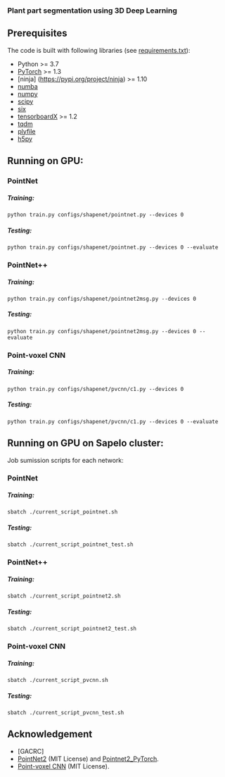 ### Plant part segmentation using 3D Deep Learning

## Prerequisites

The code is built with following libraries (see [requirements.txt](requirements.txt)):
- Python >= 3.7
- [PyTorch](https://github.com/pytorch/pytorch) >= 1.3
- [ninja] (https://pypi.org/project/ninja) >= 1.10
- [numba](https://github.com/numba/numba)
- [numpy](https://github.com/numpy/numpy)
- [scipy](https://github.com/scipy/scipy)
- [six](https://github.com/benjaminp/six)
- [tensorboardX](https://github.com/lanpa/tensorboardX) >= 1.2
- [tqdm](https://github.com/tqdm/tqdm)
- [plyfile](https://github.com/dranjan/python-plyfile)
- [h5py](https://github.com/h5py/h5py)

## Running on GPU:

### PointNet
##### Training: 
```
python train.py configs/shapenet/pointnet.py --devices 0
```
##### Testing: 
```
python train.py configs/shapenet/pointnet.py --devices 0 --evaluate
```

### PointNet++
##### Training: 
```
python train.py configs/shapenet/pointnet2msg.py --devices 0
```
##### Testing: 
```
python train.py configs/shapenet/pointnet2msg.py --devices 0 --evaluate
```

### Point-voxel CNN
##### Training: 
```
python train.py configs/shapenet/pvcnn/c1.py --devices 0
```
##### Testing: 
```
python train.py configs/shapenet/pvcnn/c1.py --devices 0 --evaluate
```

## Running on GPU on Sapelo cluster:

Job sumission scripts for each network: 

### PointNet
##### Training: 
```
sbatch ./current_script_pointnet.sh
```
##### Testing: 
```
sbatch ./current_script_pointnet_test.sh
```

### PointNet++
##### Training: 
```
sbatch ./current_script_pointnet2.sh
```
##### Testing: 
```
sbatch ./current_script_pointnet2_test.sh
```

### Point-voxel CNN
##### Training: 
```
sbatch ./current_script_pvcnn.sh
```
##### Testing: 
```
sbatch ./current_script_pvcnn_test.sh
```

## Acknowledgement

- [GACRC] 
- [PointNet2](https://github.com/charlesq34/pointnet2) (MIT License) and [Pointnet2_PyTorch](https://github.com/erikwijmans/Pointnet2_PyTorch).
- [Point-voxel CNN](https://github.com/mit-han-lab/pvcnn) (MIT License).

